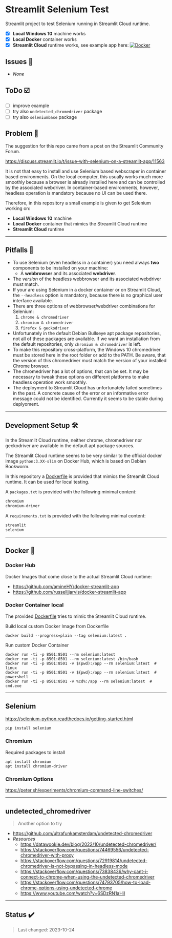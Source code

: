 <!-- markdownlint-disable MD026 -->
# Streamlit Selenium Test

Streamlit project to test Selenium running in Streamlit Cloud runtime.

- [x] **Local Windows 10** machine works
- [x] **Local Docker** container works
- [x] **Streamlit Cloud** runtime works, see example app here: [![Docker](https://img.shields.io/badge/Go%20To-Streamlit%20Cloud-red?logo=streamlit)](https://app-selenium-aveswamhnppvskojbrkzia.streamlit.app/)

## Issues :bug:

- *None*

## ToDo :ballot_box_with_check:

- [ ] improve example
- [ ] try also `undetected_chromedriver` package
- [ ] try also `seleniumbase` package

## Problem :thinking:

The suggestion for this repo came from a post on the Streamlit Community Forum.

<https://discuss.streamlit.io/t/issue-with-selenium-on-a-streamlit-app/11563>

It is not that easy to install and use Selenium based webscraper in container based environments.
On the local computer, this usually works much more smoothly because a browser is already installed here and can be controlled by the associated webdriver.
In container-based environments, however, headless operation is mandatory because no UI can be used there.

Therefore, in this repository a small example is given to get Selenium working on:

- **Local Windows 10** machine
- **Local Docker** container that mimics the Streamlit Cloud runtime
- **Streamlit Cloud** runtime

---

## Pitfalls :triangular_flag_on_post:

- To use Selenium (even headless in a container) you need always **two** components to be installed on your machine:
  - A **webbrowser** and its associated **webdriver**.
- The *version* of the headless webbrowser and its associated webdriver must match.
- If your are using Selenium in a docker container or on Streamlit Cloud, the `--headless` option is mandatory, because there is no graphical user interface available.
- There are three options of webbrowser/webdriver combinations for Selenium:
    1. `chrome & chromedriver`
    2. `chromium & chromedriver`
    3. `firefox & geckodriver`
- Unfortunately in the default Debian Bullseye apt package repositories, not all of these packages are available. If we want an installation from the default repositories, only `chromium & chromedriver` is left.
- To make this repository cross-platform, the Windows 10 chromedriver must be stored here in the root folder or add to the PATH. Be aware, that the version of this chromedriver must match the version of your installed Chrome browser.
- The chromedriver has a lot of options, that can be set. It may be necessary to tweak these options on different platforms to make headless operation work smoothly.
- The deployment to Streamlit Cloud has unfortunately failed sometimes in the past. A concrete cause of the error or an informative error message could not be identified. Currently it seems to be stable during deplyoment.

---

## Development Setup :hammer_and_wrench:

In the Streamlit Cloud runtime, neither chrome, chromedriver nor geckodriver are available in the default apt package sources.

The Streamlit Cloud runtime seems to be very similar to the official docker image `python:3.XX-slim` on Docker Hub, which is based on Debian Bookworm.

In this repository a [Dockerfile](Dockerfile) is provided that mimics the Streamlit Cloud runtime. It can be used for local testing.

A `packages.txt` is provided with the following minimal content:

```txt
chromium
chromium-driver
```

A `requirements.txt` is provided with the following minimal content:

```txt
streamlit
selenium
```

---

## Docker :whale2:

### Docker Hub

Docker Images that come close to the actual Streamlit Cloud runtime:

- <https://github.com/amineHY/docker-streamlit-app>
- <https://github.com/russelljjarvis/docker-streamlit-app>

### Docker Container local

The provided [Dockerfile](Dockerfile) tries to mimic the Streamlit Cloud runtime.

Build local custom Docker Image from Dockerfile

```shell
docker build --progress=plain --tag selenium:latest .
```

Run custom Docker Container

```shell
docker run -ti -p 8501:8501 --rm selenium:latest
docker run -ti -p 8501:8501 --rm selenium:latest /bin/bash
docker run -ti -p 8501:8501 -v $(pwd):/app --rm selenium:latest  # linux
docker run -ti -p 8501:8501 -v ${pwd}:/app --rm selenium:latest  # powershell
docker run -ti -p 8501:8501 -v %cd%:/app --rm selenium:latest  # cmd.exe
```

---

## Selenium

<https://selenium-python.readthedocs.io/getting-started.html>

```sh
pip install selenium
```

### Chromium

Required packages to install

```shell
apt install chromium
apt install chromium-driver
```

### Chromium Options

<https://peter.sh/experiments/chromium-command-line-switches/>

---

## undetected_chromedriver

> Another option to try

- <https://github.com/ultrafunkamsterdam/undetected-chromedriver>
- *Resources*
  - <https://datawookie.dev/blog/2022/10/undetected-chromedriver/>
  - <https://stackoverflow.com/questions/74469556/undetected-chromedriver-with-proxy>
  - <https://stackoverflow.com/questions/72919814/undetected-chromedriver-is-not-bypassing-in-headless-mode>
  - <https://stackoverflow.com/questions/73838436/why-cant-i-connect-to-chrome-when-using-the-undetected-chromedriver>
  - <https://stackoverflow.com/questions/74793705/how-to-load-chrome-options-using-undetected-chrome>
  - <https://www.youtube.com/watch?v=6SDzRN1aHiI>

---

## Status :heavy_check_mark:

> Last changed: 2023-10-24
